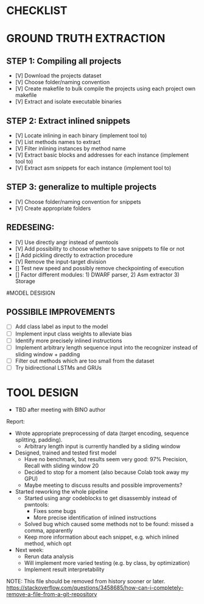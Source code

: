 # CHECKLIST

# GROUND TRUTH EXTRACTION
## STEP 1: Compiling all projects
- [V] Download the projects dataset 
- [V] Choose folder/naming convention
- [V] Create makefile to bulk compile the projects using each project own makefile
- [V] Extract and isolate executable binaries

## STEP 2: Extract inlined snippets
- [V] Locate inlining in each binary (implement tool to)
- [V] List methods names to extract
- [V] Filter inlining instances by method name
- [V] Extract basic blocks and addresses for each instance (implement tool to)
- [V] Extract asm snippets for each instance (implement tool to)

## STEP 3: generalize to multiple projects
- [V] Choose folder/naming convention for snippets
- [V] Create appropriate folders

## REDESEING:
- [V] Use directly angr instead of pwntools
- [V] Add possibility to choose whether to save snippets to file or not
- [] Add pickling directly to extraction procedure
- [V] Remove the input-target division
- [] Test new speed and possibly remove checkpointing of execution
- [] Factor different modules: 1) DWARF parser, 2) Asm extractor 3) Storage

#MODEL DESISIGN
## POSSIBILE IMPROVEMENTS
- [ ] Add class label as input to the model
- [ ] Implement input class weights to alleviate bias
- [ ] Identify more precisely inlined instructions
- [ ] Implement arbitrary length sequence input into the recognizer instead of sliding window + padding
- [ ] Filter out methods which are too small from the dataset
- [ ] Try bidirectional LSTMs and GRUs

# TOOL DESIGN
- TBD after meeting with BINO author


Report:
- Wrote appropriate preprocessing of data (target encoding, sequence splitting, padding). 
	- Arbitrary length input is currently handled by a sliding window
- Designed, trained and tested first model
	- Have no benchmark, but results seem very good: 97% Precision, Recall with sliding window 20
	- Decided to stop for a moment (also because Colab took away my GPU)
	- Maybe meeting to discuss results and possible improvements?
- Started reworking the whole pipeline
	- Started using angr codeblocks to get disassembly instead of pwntools:
		- Fixes some bugs
		- More precise identification of inlined instructions
	- Solved bug which caused some methods not to be found: missed a comma, apparently
	- Keep more information about each snippet, e.g. which inlined method, which opt
- Next week: 
	- Rerun data analysis
	- Will implement more varied testing (e.g. by class, by optimization)
	- Implement result interpretability


NOTE: This file should be removed from history sooner or later.
https://stackoverflow.com/questions/3458685/how-can-i-completely-remove-a-file-from-a-git-repository
